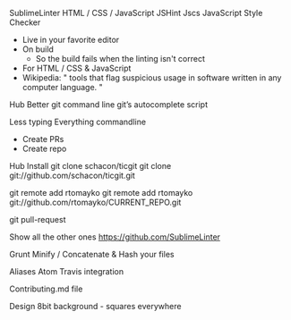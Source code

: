 SublimeLinter
HTML / CSS / JavaScript
JSHint
Jscs
JavaScript Style Checker

* Live in your favorite editor
* On build
  * So the build fails when the linting isn't correct
* For HTML / CSS & JavaScript
* Wikipedia: " tools that flag suspicious usage in software written in any computer language. "

Hub
Better git command line
git’s autocomplete script

Less typing
Everything commandline
 - Create PRs
 - Create repo


Hub Install
git clone schacon/ticgit
git clone git://github.com/schacon/ticgit.git

git remote add rtomayko
git remote add rtomayko git://github.com/rtomayko/CURRENT_REPO.git

git pull-request

Show all the other ones
https://github.com/SublimeLinter

Grunt
Minify / Concatenate & Hash your files

Aliases
Atom
Travis integration

Contributing.md file

Design
8bit background - squares everywhere

